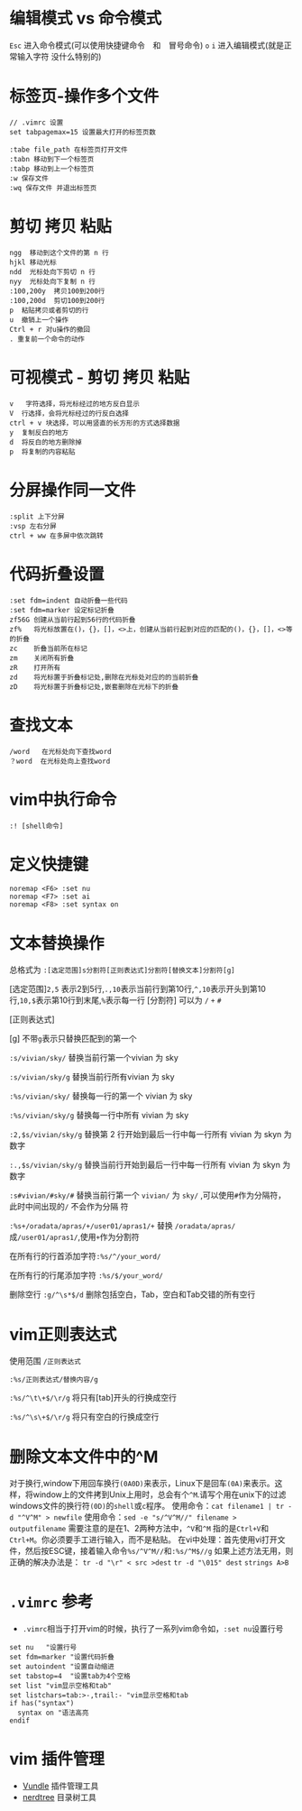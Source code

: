# 编辑模式 vs 命令模式
`Esc` 进入命令模式(可以使用快捷键命令　和　冒号命令)
`o` `i` 进入编辑模式(就是正常输入字符 没什么特别的)

# 标签页-操作多个文件
```
// .vimrc 设置
set tabpagemax=15 设置最大打开的标签页数
```
```
:tabe file_path 在标签页打开文件
:tabn 移动到下一个标签页
:tabp 移动到上一个标签页
:w 保存文件
:wq 保存文件 并退出标签页
```
# 剪切 拷贝 粘贴
```
ngg  移动到这个文件的第 n 行
hjkl 移动光标
ndd  光标处向下剪切 n 行
nyy  光标处向下复制 n 行
:100,200y  拷贝100到200行
:100,200d  剪切100到200行
p  粘贴拷贝或者剪切的行
u  撤销上一个操作
Ctrl + r 对u操作的撤回
. 重复前一个命令的动作
```
# 可视模式 - 剪切 拷贝 粘贴
```
v   字符选择，将光标经过的地方反白显示
V  行选择，会将光标经过的行反白选择
ctrl + v 块选择，可以用竖直的长方形的方式选择数据
y  复制反白的地方
d  将反白的地方删除掉
p  将复制的内容粘贴
```


# 分屏操作同一文件
```
:split 上下分屏
:vsp 左右分屏
ctrl + ww 在多屏中依次跳转
```

# 代码折叠设置
```
:set fdm=indent 自动折叠一些代码
:set fdm=marker 设定标记折叠
zf56G 创建从当前行起到56行的代码折叠
zf%   将光标放置在()，{}，[]，<>上，创建从当前行起到对应的匹配的()，{}，[]，<>等的折叠
zc    折叠当前所在标记
zm    关闭所有折叠
zR    打开所有
zd    将光标置于折叠标记处,删除在光标处对应的的当前折叠
zD    将光标置于折叠标记处,嵌套删除在光标下的折叠
```

# 查找文本
```
/word   在光标处向下查找word
？word  在光标处向上查找word
```

# vim中执行命令
```
:! [shell命令]
```

# 定义快捷键
```
noremap <F6> :set nu
noremap <F7> :set ai
noremap <F8> :set syntax on
```

# 文本替换操作
总格式为 `:[选定范围]s分割符[正则表达式]分割符[替换文本]分割符[g]`

[选定范围]`2,5` 表示2到5行,`.,10`表示当前行到第10行,`^,10`表示开头到第10行,`10,$`表示第10行到末尾,`%`表示每一行
[分割符] 可以为 `/` `+` `#`

[正则表达式]

[g] 不带`g`表示只替换匹配到的第一个

`:s/vivian/sky/` 替换当前行第一个vivian 为 sky

`:s/vivian/sky/g` 替换当前行所有vivian 为 sky

`:%s/vivian/sky/` 替换每一行的第一个 vivian 为 sky

`:%s/vivian/sky/g` 替换每一行中所有 vivian 为 sky

`:2,$s/vivian/sky/g` 替换第 2 行开始到最后一行中每一行所有 vivian 为 skyn 为数字

`:.,$s/vivian/sky/g` 替换当前行开始到最后一行中每一行所有 vivian 为 skyn 为数字

`:s#vivian/#sky/#` 替换当前行第一个 `vivian/` 为 `sky/` ,可以使用`#`作为分隔符，此时中间出现的`/` 不会作为分隔
符

`:%s+/oradata/apras/+/user01/apras1/+` 替换 `/oradata/apras/`成`/user01/apras1/`,使用`+`作为分割符

在所有行的行首添加字符`:%s/^/your_word/`

在所有行的行尾添加字符 `:%s/$/your_word/`

删除空行 `:g/^\s*$/d` 删除包括空白，Tab，空白和Tab交错的所有空行


# vim正则表达式
使用范围
`/正则表达式`

`:%s/正则表达式/替换内容/g`

`:%s/^\t\+$/\r/g` 将只有[tab]开头的行换成空行

`:%s/^\s\+$/\r/g` 将只有空白的行换成空行

# 删除文本文件中的^M
对于换行,window下用回车换行`(0A0D)`来表示，Linux下是回车`(0A)`来表示。这样，将window上的文件拷到Unix上用时，总会有个`^M`.请写个用在unix下的过滤windows文件的换行符`(0D)`的`shell`或`c`程序。
使用命令：`cat filename1 | tr -d "^V^M" > newfile`
使用命令：`sed -e "s/^V^M//" filename > outputfilename` 需要注意的是在1、2两种方法中，`^V`和`^M` 指的是`Ctrl+V`和`Ctrl+M`。你必须要手工进行输入，而不是粘贴。
在vi中处理：首先使用vi打开文件，然后按ESC键，接着输入命令`%s/^V^M//`和`:%s/^M$//g`
如果上述方法无用，则正确的解决办法是：
`tr -d "\r" < src >dest`
`tr -d "\015" dest`
`strings A>B`


# `.vimrc` 参考
- `.vimrc`相当于打开vim的时候，执行了一系列vim命令如，`:set nu`设置行号  

```vim
set nu   "设置行号
set fdm=marker "设置代码折叠
set autoindent "设置自动缩进
set tabstop=4  "设置tab为4个空格
set list "vim显示空格和tab"
set listchars=tab:>-,trail:- "vim显示空格和tab
if has("syntax")
  syntax on "语法高亮
endif
```


# vim 插件管理
- [Vundle](https://github.com/VundleVim/Vundle.vim) 插件管理工具
- [nerdtree](https://github.com/scrooloose/nerdtree) 目录树工具
